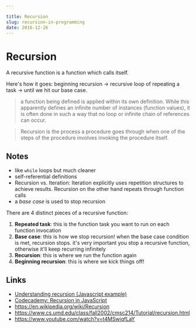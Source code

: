 ```yaml
---

title: Recursion
slug: recursion-in-programming
date: 2016-12-26
---
```


# Recursion
A recursive function is a function which calls itself.

Here's how it goes: beginning recursion -> recursive loop of repeating a task -> until we hit our base case.

> a function being defined is applied within its own definition.  While this apparently defines an infinite number of instances (function values), it is often done in such a way that no loop or infinite chain of references can occur.

> Recursion is the process a procedure goes through when one of the steps of the procedure involves invoking the procedure itself. 

Notes
---
- like `while` loops but much cleaner
- self-referential definitions
- Recursion vs. Iteration: Iteration explicitly uses repetition structures to achieve results. Recursion on the other hand repeats through function calls
- a _base case_ is used to stop recursion 

There are 4 distinct pieces of a recursive function:


1. **Repeated task**: this is the function task you want to run on each function invocation
2. **Base case**: this is how we stop recursion! when the base case condition is met, recursion stops. it's very important you stop a recursive function, otherwise it'll keep recurring infinitely
3. **Recursion**: this is where we run the function again
4. **Beginning recursion**: this is where we kick things off!



Links
---
- [Understanding recursion (Javascript example)](http://kiranrao.azurewebsites.net/understanding-recursion-javascript-example/)
- [Codecademy: Recursion in JavaScript](https://www.codecademy.com/courses/javascript-lesson-205/0/1)
- https://en.wikipedia.org/wiki/Recursion
- https://www.cs.umd.edu/class/fall2002/cmsc214/Tutorial/recursion.html
- https://www.youtube.com/watch?v=t4MSwiqfLaY

